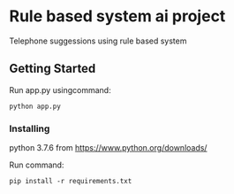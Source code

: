 # Rule based system ai project
Telephone suggessions using rule based system
## Getting Started
Run app.py usingcommand:
```
python app.py
```

### Installing

python 3.7.6 from https://www.python.org/downloads/

Run command:
```
pip install -r requirements.txt
```


